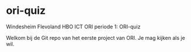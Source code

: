 # ori-quiz
Windesheim Flevoland HBO ICT ORI periode 1: ORI-quiz

Welkom bij de Git repo van het eerste project van ORI. Je mag kijken als je wil.
